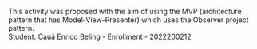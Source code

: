 This activity was proposed with the aim of using the MVP (architecture pattern that has Model-View-Presenter) which uses the Observer project pattern.
<br>
Student: Cauã Enrico Beling - Enrollment - 2022200212
